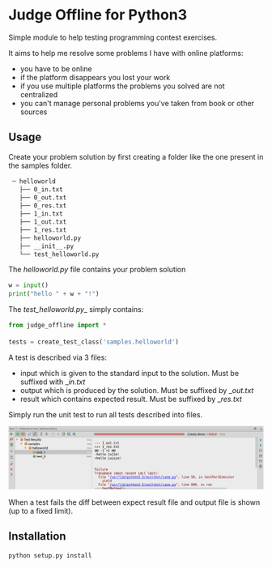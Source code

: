 Judge Offline for Python3
===========================================================

Simple module to help testing programming contest exercises.

It aims to help me resolve some problems I have with online platforms:
- you have to be online
- if the platform disappears you lost your work
- if you use multiple platforms the problems you solved are not centralized
- you can't manage personal problems you've taken from book or other sources

Usage
-----

Create your problem solution by first creating a folder like the
one present in the samples folder.

     ─ helloworld
       ├── 0_in.txt
       ├── 0_out.txt
       ├── 0_res.txt
       ├── 1_in.txt
       ├── 1_out.txt
       ├── 1_res.txt
       ├── helloworld.py
       ├── __init__.py
       └── test_helloworld.py

The _helloworld.py_ file contains your problem solution
```python
w = input()
print("hello " + w + "!")
```

The _test_helloworld.py__ simply contains:
```python
from judge_offline import *

tests = create_test_class('samples.helloworld')
```

A test is described via 3 files:
 - input which is given to the standard input to the solution. Must be suffixed with __in.txt_
 - output which is produced by the solution. Must be suffixed by __out.txt_
 - result which contains expected result. Must be suffixed  by __res.txt_

Simply run the unit test to run all tests described into files.

![Example on PyCharm](docs/images/pycharm_tests.png)

When a test fails the diff between expect result file and output file is shown (up to a fixed limit).

Installation
------------
```bash
python setup.py install
```